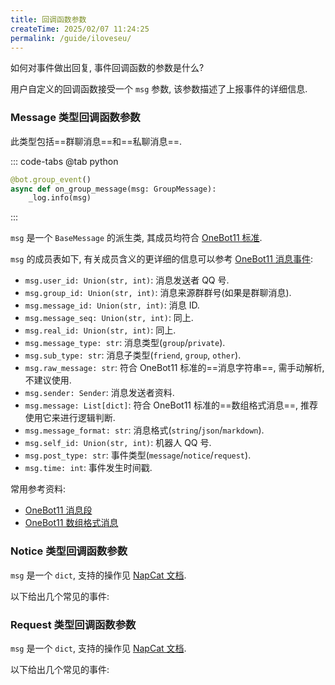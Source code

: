 ```yaml
---
title: 回调函数参数
createTime: 2025/02/07 11:24:25
permalink: /guide/iloveseu/
---
```



如何对事件做出回复, 事件回调函数的参数是什么?

用户自定义的回调函数接受一个 `msg` 参数, 该参数描述了上报事件的详细信息.

### Message 类型回调函数参数

此类型包括==群聊消息==和==私聊消息==.

::: code-tabs
@tab python
```python
@bot.group_event()
async def on_group_message(msg: GroupMessage):
    _log.info(msg)
```
:::

`msg` 是一个 `BaseMessage` 的派生类, 其成员均符合 [OneBot11 标准](https://github.com/botuniverse/onebot-11).

`msg` 的成员表如下, 有关成员含义的更详细的信息可以参考 [OneBot11 消息事件](https://github.com/botuniverse/onebot-11/blob/d4456ee706f9ada9c2dfde56a2bcfc69752600e4/event/message.md):

- `msg.user_id: Union(str, int)`:  消息发送者 QQ 号.
- `msg.group_id: Union(str, int)`:  消息来源群群号(如果是群聊消息).
- `msg.message_id: Union(str, int)`:  消息 ID.
- `msg.message_seq: Union(str, int)`:  同上.
- `msg.real_id: Union(str, int)`: 同上.
- `msg.message_type: str`:  消息类型(`group`/`private`).
- `msg.sub_type: str`:  消息子类型(`friend`, `group`, `other`).
- `msg.raw_message: str`: 符合 OneBot11 标准的==消息字符串==, 需手动解析, 不建议使用.
- `msg.sender: Sender`:  消息发送者资料.
- `msg.message: List[dict]`: 符合 OneBot11 标准的==数组格式消息==, 推荐使用它来进行逻辑判断.
- `msg.message_format: str`:  消息格式(`string`/`json`/`markdown`).
- `msg.self_id: Union(str, int)`: 机器人 QQ 号.
- `msg.post_type: str`:  事件类型(`message`/`notice`/`request`).
- `msg.time: int`: 事件发生时间戳.

常用参考资料:

- [OneBot11 消息段](https://github.com/botuniverse/onebot-11/blob/d4456ee706f9ada9c2dfde56a2bcfc69752600e4/message/segment.md)
- [OneBot11 数组格式消息](https://github.com/botuniverse/onebot-11/blob/d4456ee706f9ada9c2dfde56a2bcfc69752600e4/message/array.md)

### Notice 类型回调函数参数

`msg` 是一个 `dict`, 支持的操作见 [NapCat 文档](https://napneko.github.io/develop/event#notice-%E4%BA%8B%E4%BB%B6).

以下给出几个常见的事件:


### Request 类型回调函数参数

`msg` 是一个 `dict`, 支持的操作见 [NapCat 文档](https://napneko.github.io/develop/event#request-%E4%BA%8B%E4%BB%B6).

以下给出几个常见的事件:
